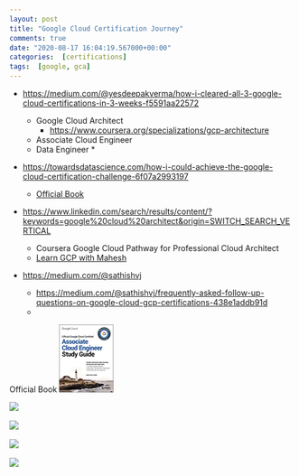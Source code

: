 ```yaml
---
layout: post
title: "Google Cloud Certification Journey"
comments: true
date: "2020-08-17 16:04:19.567000+00:00"
categories:  [certifications]
tags:  [google, gca]
---
```




* https://medium.com/@yesdeepakverma/how-i-cleared-all-3-google-cloud-certifications-in-3-weeks-f5591aa22572
    * Google Cloud Architect
        * https://www.coursera.org/specializations/gcp-architecture
    * Associate Cloud Engineer
    * Data Engineer
        * 
* https://towardsdatascience.com/how-i-could-achieve-the-google-cloud-certification-challenge-6f07a2993197
    *  [Official Book](https://amzn.to/2NNfBmF)

* https://www.linkedin.com/search/results/content/?keywords=google%20cloud%20architect&origin=SWITCH_SEARCH_VERTICAL
    * Coursera Google Cloud Pathway for Professional Cloud Architect
    * [Learn GCP with Mahesh](https://www.youtube.com/channel/UCL8vwy2jhEtQrC-Rx6qzCZg)

* https://medium.com/@sathishvj
    * https://medium.com/@sathishvj/frequently-asked-follow-up-questions-on-google-cloud-gcp-certifications-438e1addb91d
    * 

Official Book
![](/assets/img/3s05kP9FL_d711cfde53418a3e5b5c88cd21b7939e.png)


[![](/uploads/upload_b21c032ed8c7ba515dda8375d6d820ae.png)](https://www.coursera.org/professional-certificates/gcp-data-engineering)


[![](/uploads/upload_bc843138fb770997196cdd6bfa6ec969.png)](https://www.coursera.org/professional-certificates/gcp-cloud-architect)


[![](/uploads/upload_348b0d7a9b531baadd8f74a81524cbe9.png)](https://www.coursera.org/professional-certificates/cloud-engineering-gcp)

[![](/uploads/upload_0940964c35203109a1af086ab32e7145.png)](https://www.coursera.org/specializations/gcp-data-machine-learning)

